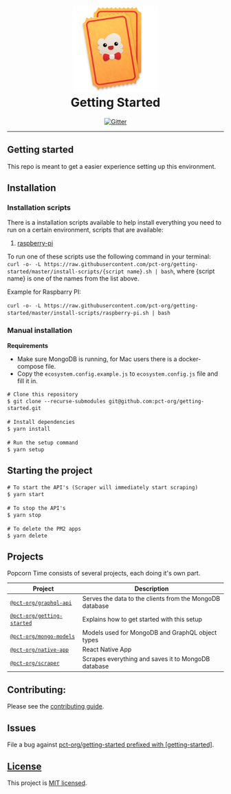 <h1 align="center">
  <img height="200" width="200" src="https://github.com/pct-org/getting-started/blob/master/.github/logo.png" alt="logo" />
  <br />
  Getting Started
</h1>

<div align="center">
  <a target="_blank" href="https://gitter.im/pct-org/app?utm_source=badge&utm_medium=badge&utm_campaign=pr-badge&utm_content=badge">
    <img src="https://badges.gitter.im/popcorn-time-desktop.svg" alt="Gitter" />
  </a>
</div>

---
## Getting started

This repo is meant to get a easier experience setting up this environment.

## Installation

### Installation scripts

There is a installation scripts available to help install everything you need to run on a certain environment, scripts that are available:
1. [raspberry-pi](./install-scripts/raspberry-pi.sh)

To run one of these scripts use the following command in your terminal:
`curl -o- -L https://raw.githubusercontent.com/pct-org/getting-started/master/install-scripts/{script name}.sh | bash`, where {script name} is one of the names from the list above. 

Example for Raspbarry PI: 

`curl -o- -L https://raw.githubusercontent.com/pct-org/getting-started/master/install-scripts/raspberry-pi.sh | bash`

### Manual installation

**Requirements**
- Make sure MongoDB is running, for Mac users there is a docker-compose file.
- Copy the `ecosystem.config.example.js` to `ecosystem.config.js` file and fill it in.

```shell script
# Clone this repository
$ git clone --recurse-submodules git@github.com:pct-org/getting-started.git

# Install dependencies
$ yarn install

# Run the setup command
$ yarn setup
```

## Starting the project

```shell script
# To start the API's (Scraper will immediately start scraping)
$ yarn start

# To stop the API's
$ yarn stop

# To delete the PM2 apps
$ yarn delete
```

## Projects

Popcorn Time consists of several projects, each doing it's own part.

| Project                      | Description |
| ---------------------------- | -------------------------------------------------------- |
| [`@pct-org/graphql-api`]     | Serves the data to the clients from the MongoDB database |
| [`@pct-org/getting-started`] | Explains how to get started with this setup              |
| [`@pct-org/mongo-models`]    | Models used for MongoDB and GraphQL object types         |
| [`@pct-org/native-app`]      | React Native App                                         |
| [`@pct-org/scraper`]         | Scrapes everything and saves it to MongoDB database      |

## Contributing:

Please see the [contributing guide].

## Issues

File a bug against [pct-org/getting-started prefixed with \[getting-started\]](https://github.com/pct-org/getting-started/issues/new?title=[getting-started]%20).

## [License](./LICENSE)

This project is [MIT licensed](./LICENSE).

[contributing guide]: ./CONTRIBUTING.md
[`@pct-org/graphql-api`]: https://github.com/pct-org/graphql-api
[`@pct-org/getting-started`]: https://github.com/pct-org/getting-started
[`@pct-org/mongo-models`]: https://github.com/pct-org/mongo-models
[`@pct-org/native-app`]: https://github.com/pct-org/native-app
[`@pct-org/scraper`]: https://github.com/pct-org/scraper
